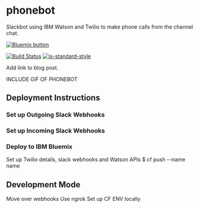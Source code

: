 # phonebot
Slackbot using IBM Watson and Twilio to make phone calls from the channel chat. 

<a href="https://bluemix.net/deploy?repository=https://github.com/jthomas/doctor-watson" target="_blank">
<img src="http://bluemix.net/deploy/button.png" alt="Bluemix button" />
</a>

[![Build Status](https://api.travis-ci.org/jthomas/phonebot.svg?branch=master)](https://api.travis-ci.org/jthomas/phonebot.svg?branch=master)
[![js-standard-style](https://img.shields.io/badge/code%20style-standard-brightgreen.svg?style=flat-square)](https://github.com/feross/standard)

Add link to blog post. 

INCLUDE GIF OF PHONEBOT

## Deployment Instructions

### Set up Outgoing Slack Webhooks
### Set up Incoming Slack Webhooks
### Deploy to IBM Bluemix

Set up Twilio details, slack webhooks and Watson APIs
$ cf push --name name

## Development Mode 

Move over webhooks
Use ngrok 
Set up CF ENV locally
